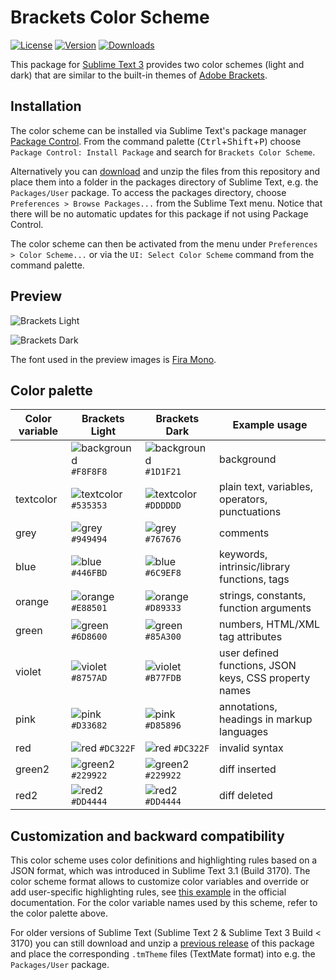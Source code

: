 # Brackets Color Scheme

[![License](https://img.shields.io/github/license/jwortmann/brackets-color-scheme)](https://github.com/jwortmann/brackets-color-scheme/blob/master/LICENSE)
[![Version](https://img.shields.io/github/v/tag/jwortmann/brackets-color-scheme?label=version)](https://github.com/jwortmann/brackets-color-scheme/tags)
[![Downloads](https://img.shields.io/packagecontrol/dt/Brackets%20Color%20Scheme)](https://packagecontrol.io/packages/Brackets%20Color%20Scheme)

This package for [Sublime Text 3](https://www.sublimetext.com/) provides two color schemes (light and dark) that are similar to the built-in themes of [Adobe Brackets](http://brackets.io/).

## Installation

The color scheme can be installed via Sublime Text's package manager [Package Control](https://packagecontrol.io/installation).
From the command palette (<kbd>Ctrl</kbd>+<kbd>Shift</kbd>+<kbd>P</kbd>) choose `Package Control: Install Package` and search for `Brackets Color Scheme`.

Alternatively you can [download](https://github.com/jwortmann/brackets-color-scheme/archive/master.zip) and unzip the files from this repository and place them into a folder in the packages directory of Sublime Text, e.g. the `Packages/User` package.
To access the packages directory, choose `Preferences > Browse Packages...` from the Sublime Text menu.
Notice that there will be no automatic updates for this package if not using Package Control.

The color scheme can then be activated from the menu under `Preferences > Color Scheme...` or via the `UI: Select Color Scheme` command from the command palette.

## Preview

![Brackets Light](https://i.imgur.com/hCvUKuH.png)

![Brackets Dark](https://i.imgur.com/KLOsBrO.png)

The font used in the preview images is [Fira Mono](https://github.com/mozilla/Fira).

## Color palette

| Color variable | Brackets Light | Brackets Dark | Example usage |
| -------------- | -------------- | ------------- | ------------- |
| | ![background](http://via.placeholder.com/20/f8f8f8/f8f8f8) `#F8F8F8` | ![background](http://via.placeholder.com/20/1d1f21/1d1f21) `#1D1F21` | background |
| textcolor | ![textcolor](http://via.placeholder.com/20/535353/535353) `#535353` | ![textcolor](http://via.placeholder.com/20/dddddd/dddddd) `#DDDDDD` | plain text, variables, operators, punctuations |
| grey | ![grey](http://via.placeholder.com/20/949494/949494) `#949494` | ![grey](http://via.placeholder.com/20/767676/767676) `#767676` | comments |
| blue | ![blue](http://via.placeholder.com/20/446fbd/446fbd) `#446FBD` | ![blue](http://via.placeholder.com/20/6c9ef8/6c9ef8) `#6C9EF8` | keywords, intrinsic/library functions, tags |
| orange | ![orange](http://via.placeholder.com/20/e88501/e88501) `#E88501` | ![orange](http://via.placeholder.com/20/d89333/d89333) `#D89333` | strings, constants, function arguments |
| green | ![green](http://via.placeholder.com/20/6d8600/6d8600) `#6D8600` | ![green](http://via.placeholder.com/20/85a300/85a300) `#85A300` | numbers, HTML/XML tag attributes |
| violet | ![violet](http://via.placeholder.com/20/8757ad/8757ad) `#8757AD` | ![violet](http://via.placeholder.com/20/b77fdb/b77fdb) `#B77FDB` | user defined functions, JSON keys, CSS property names |
| pink | ![pink](http://via.placeholder.com/20/d33682/d33682) `#D33682` | ![pink](http://via.placeholder.com/20/d85896/d85896) `#D85896` | annotations, headings in markup languages |
| red | ![red](http://via.placeholder.com/20/dc322f/dc322f) `#DC322F` | ![red](http://via.placeholder.com/20/dc322f/dc322f) `#DC322F` | invalid syntax |
| green2 | ![green2](http://via.placeholder.com/20/229922/229922) `#229922` | ![green2](http://via.placeholder.com/20/229922/229922) `#229922` | diff inserted |
| red2 | ![red2](http://via.placeholder.com/20/dd4444/dd4444) `#DD4444` | ![red2](http://via.placeholder.com/20/dd4444/dd4444) `#DD4444` | diff deleted |

## Customization and backward compatibility

This color scheme uses color definitions and highlighting rules based on a JSON format, which was introduced in Sublime Text 3.1 (Build 3170).
The color scheme format allows to customize color variables and override or add user-specific highlighting rules, see [this example](https://www.sublimetext.com/docs/3/color_schemes.html#customization) in the official documentation.
For the color variable names used by this scheme, refer to the color palette above.

For older versions of Sublime Text (Sublime Text 2 & Sublime Text 3 Build < 3170) you can still download and unzip a [previous release](https://github.com/jwortmann/brackets-color-scheme/releases/tag/v1.0.4) of this package and place the corresponding `.tmTheme` files (TextMate format) into e.g. the `Packages/User` package.
